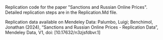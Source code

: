 Replication code for the paper "Sanctions and Russian Online Prices". Detailed replication steps are in the Replication.Md file.

Replication data available on Mendeley Data:
Palumbo, Luigi; Benchimol, Jonathan (2024), “Sanctions and Russian Online Prices - Replication Data”, Mendeley Data, V1, doi: [10.17632/n3zjsfdbvr.1]
